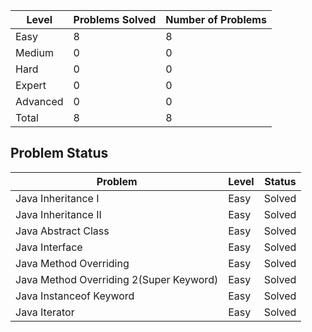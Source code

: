 |Level|Problems Solved|Number of Problems|
|-----|---------------|------------------|
|Easy|8|8|
|Medium|0|0|
|Hard|0|0|
|Expert|0|0|
|Advanced|0|0|
|Total|8|8|

Problem Status
---
|Problem|Level|Status|
|-------|-----|------|
|Java Inheritance I|Easy|Solved|
|Java Inheritance II|Easy|Solved|
|Java Abstract Class|Easy|Solved|
|Java Interface|Easy|Solved|
|Java Method Overriding|Easy|Solved|
|Java Method Overriding 2(Super Keyword)|Easy|Solved|
|Java Instanceof Keyword|Easy|Solved|
|Java Iterator|Easy|Solved|
